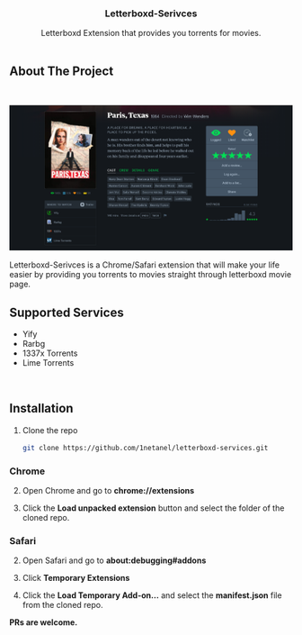   <h3 align="center">Letterboxd-Serivces</h3>

  <p align="center">
    Letterboxd Extension that provides you torrents for movies.
    <br />
    <br />

## About The Project

<br />

![full page](screenshot.png)

Letterboxd-Serivces is a Chrome/Safari extension that will make your life easier by providing you torrents to movies
straight through letterboxd movie page.

## Supported Services

- Yify
- Rarbg
- 1337x Torrents
- Lime Torrents

<br />

## Installation

1. Clone the repo
   ```sh
   git clone https://github.com/1netanel/letterboxd-services.git
   ```

### Chrome

2. Open Chrome and go to **chrome://extensions**

3. Click the **Load unpacked extension** button and select the folder of the cloned repo.

### Safari

2. Open Safari and go to **about:debugging#addons**

3. Click **Temporary Extensions**

4. Click the **Load Temporary Add-on…** and select the **manifest.json** file from the cloned repo.

**PRs are welcome.**
